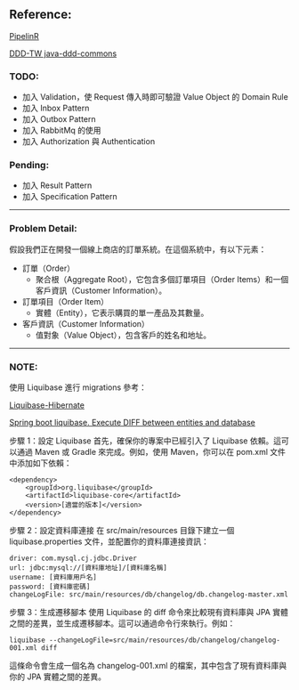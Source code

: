 ## Reference:
[PipelinR](https://github.com/sizovs/PipelinR#alternatives)

[DDD-TW java-ddd-commons](https://github.com/ddd-tw/java-ddd-commons/tree/master)

### TODO:
- 加入 Validation，使 Request 傳入時即可驗證 Value Object 的 Domain Rule
- 加入 Inbox Pattern
- 加入 Outbox Pattern
- 加入 RabbitMq 的使用
- 加入 Authorization 與 Authentication

### Pending:
- 加入 Result Pattern
- 加入 Specification Pattern

---

### Problem Detail:

假設我們正在開發一個線上商店的訂單系統。在這個系統中，有以下元素：

- 訂單（Order）
    - 聚合根（Aggregate Root），它包含多個訂單項目（Order Items）和一個客戶資訊（Customer Information）。
- 訂單項目（Order Item）
    - 實體（Entity），它表示購買的單一產品及其數量。
- 客戶資訊（Customer Information）
    - 值對象（Value Object），包含客戶的姓名和地址。

---
### NOTE:
使用 Liquibase 進行 migrations 參考：

[Liquibase-Hibernate](https://github.com/liquibase/liquibase-hibernate)

[Spring boot liquibase. Execute DIFF between entities and database](https://stackoverflow.com/questions/60991196/spring-boot-liquibase-execute-diff-between-entities-and-database)

步驟 1：設定 Liquibase
首先，確保你的專案中已經引入了 Liquibase 依賴。這可以通過 Maven 或 Gradle 來完成。例如，使用 Maven，你可以在 pom.xml
文件中添加如下依賴：

```
<dependency>
    <groupId>org.liquibase</groupId>
    <artifactId>liquibase-core</artifactId>
    <version>[適當的版本]</version>
</dependency>

```

步驟 2：設定資料庫連接
在 src/main/resources 目錄下建立一個 liquibase.properties 文件，並配置你的資料庫連接資訊：

```
driver: com.mysql.cj.jdbc.Driver
url: jdbc:mysql://[資料庫地址]/[資料庫名稱]
username: [資料庫用戶名]
password: [資料庫密碼]
changeLogFile: src/main/resources/db/changelog/db.changelog-master.xml
```

步驟 3：生成遷移腳本
使用 Liquibase 的 diff 命令來比較現有資料庫與 JPA 實體之間的差異，並生成遷移腳本。這可以通過命令行來執行。例如：

```
liquibase --changeLogFile=src/main/resources/db/changelog/changelog-001.xml diff
```

這條命令會生成一個名為 changelog-001.xml 的檔案，其中包含了現有資料庫與你的 JPA 實體之間的差異。
